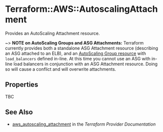 # Terraform::AWS::AutoscalingAttachment

Provides an AutoScaling Attachment resource.

~> **NOTE on AutoScaling Groups and ASG Attachments:** Terraform currently provides
both a standalone ASG Attachment resource (describing an ASG attached to
an ELB), and an [AutoScaling Group resource](autoscaling_group.html) with
`load_balancers` defined in-line. At this time you cannot use an ASG with in-line
load balancers in conjunction with an ASG Attachment resource. Doing so will cause a
conflict and will overwrite attachments.

## Properties

TBC

## See Also

* [aws_autoscaling_attachment](https://www.terraform.io/docs/providers/aws/r/autoscaling_attachment.html) in the _Terraform Provider Documentation_